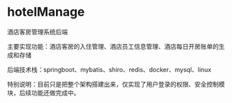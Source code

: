 # hotelManage
酒店客房管理系统后端

主要实现功能：酒店客房的入住管理、酒店员工信息管理、酒店每日开房账单的生成和存储

后端技术栈：springboot、mybatis、shiro、redis、docker、mysql、linux

特别说明：目前只是把整个架构搭建出来，仅实现了用户登录的权限、安全控制模块，后续功能还做完成中。
